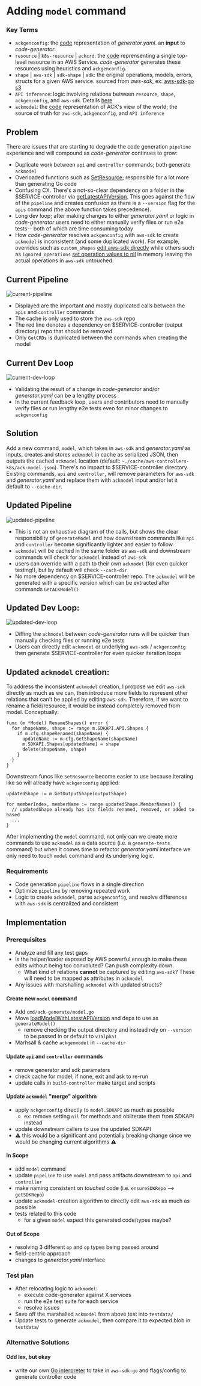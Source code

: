 # Adding `model` command

### Key Terms
* `ackgenconfig`: the [code](https://github.com/aws-controllers-k8s/code-generator/blob/82c294c2e8fc6ba23baa0034520e84351bb7a32f/pkg/generate/config/config.go#L24) representation of *generator.yaml*. an **input** to *code-generator*.
* `resource` | `k8s-resource` | `ackcrd`: the [code](https://github.com/aws-controllers-k8s/code-generator/blob/82c294c2e8fc6ba23baa0034520e84351bb7a32f/pkg/model/crd.go#L63) reprensenting a single top-level resource in an AWS Service. *code-generator* generates these resources using heuristics and `ackgenconfig`.
* `shape` | `aws-sdk` | `sdk-shape` | `sdk`: the original operations, models, errors, structs for a given AWS service. sourced from *aws-sdk*, ex: [aws-sdk-go s3](https://github.com/aws/aws-sdk-go/blob/4fd4b72d1a40237285232f1b16c1d13de4f1220d/models/apis/s3/2006-03-01/api-2.json#L1)
* `API inference`: logic involving relations between `resource`, `shape`, `ackgenconfig`, and `aws-sdk`. Details [here](https://aws-controllers-k8s.github.io/community/docs/contributor-docs/api-inference/)
* `ackmodel`: the [code](https://github.com/aws-controllers-k8s/code-generator/blob/82c294c2e8fc6ba23baa0034520e84351bb7a32f/pkg/model/model.go#L36) representation of ACK's view of the world; the source of truth for `aws-sdk`, `ackgenconfig`, and `API inference`

## Problem
There are issues that are starting to degrade the code generation `pipeline` experience and will compound as *code-generator* continues to grow:
* Duplicate work between `api` and `controller` commands; both generate `ackmodel`
* Overloaded functions such as [SetResource](https://github.com/aws-controllers-k8s/code-generator/blob/82c294c2e8fc6ba23baa0034520e84351bb7a32f/pkg/generate/code/set_resource.go#L75); responsible for a lot more than generating Go code
* Confusing CX. There's a not-so-clear dependency on a folder in the $SERVICE-controller via [getLatestAPIVersion](https://github.com/aws-controllers-k8s/code-generator/blob/26e5da2e7656bb836ee438c05df14f2adc50197d/cmd/ack-generate/command/common.go#L271). This goes against the flow of the `pipeline` and creates confusion as there is a `--version` flag for the `apis` command (the above function takes precedence).
* Long dev loop; after making changes to either *generator.yaml* or logic in *code-generator* users need to either manually verify files or run e2e tests-- both of which are time consuming today
* How *code-generator* resolves `ackgenconfig` with `aws-sdk` to create `ackmodel` is inconsistent (and some duplicated work). For example, overrides such as `custom_shapes` [edit aws-sdk directly](https://github.com/aws-controllers-k8s/code-generator/blob/82c294c2e8fc6ba23baa0034520e84351bb7a32f/pkg/sdk/custom_shapes.go#L62-L63) while others such as `ignored_operations` [set operation values to nil](https://github.com/aws-controllers-k8s/code-generator/blob/26e5da2e7656bb836ee438c05df14f2adc50197d/pkg/model/model.go#L295) in memory leaving the actual operations in `aws-sdk` untouched.

Current Pipeline
---

![current-pipeline](./images/current_pipeline.png)
* Displayed are the important and mostly duplicated calls between the `apis` and `controller` commands
* The cache is only used to store the `aws-sdk` repo
* The red line denotes a dependency on $SERVICE-controller (output directory) repo that should be removed
* Only `GetCRDs` is duplicated between the commands when creating the model


Current Dev Loop
---

![current-dev-loop](./images/current_dev_loop.png)
* Validating the result of a change in *code-generator* and/or *generator.yaml* can be a lengthy process
* In the current feedback loop, users and contributors need to manually verify files or run lengthy e2e tests even for minor changes to `ackgenconfig`


## Solution
Add a new command, `model`, which takes in `aws-sdk` and *generator.yaml* as inputs, creates and stores `ackmodel` in cache as serialized JSON, then outputs the cached `ackmodel` location (default: `~./cache/aws-controllers-k8s/ack-model.json`). There's no impact to $SERVICE-controller directory. Existing commands, `api` and `controller`, will remove parameters for `aws-sdk` and *generator.yaml* and replace them with `ackmodel` input and/or let it default to `--cache-dir`.

Updated Pipeline
---
![updated-pipeline](./images/proposed_pipeline.png)
* This is not an exhaustive diagram of the calls, but shows the clear responsibility of `generateModel` and how downstream commands like `api` and `controller` become significantly lighter and easier to follow.
* `ackmodel` will be cached in the same folder as `aws-sdk` and downstream commands will check for `ackmodel` instead of `aws-sdk`
* users can override with a path to their own `ackmodel` (for even quicker testing!), but by default will check `--cach-dir`
* No more dependency on $SERVICE-controller repo. The `ackmodel` will be generated with a specific version which can be extracted after commands `GetACKModel()`

Updated Dev Loop:
---
![updated-dev-loop](./images/proposed_dev_loop.png)
* Diffing the `ackmodel` between *code-generator* runs will be quicker than manually checking files or running e2e tests
* Users can directly edit `ackmodel` or underlying `aws-sdk` / `ackgenconfig` then generate $SERVICE-controller for even quicker iteration loops


Updated `ackmodel` creation:
---
To address the inconsistent `ackmodel` creation, I propose we edit `aws-sdk` directly as much as we can, then introduce more fields to represent other relations that can't be applied by editing `aws-sdk`. Therefore, if we want to rename a field/resource, it would be instead completely removed from model. Conceptually:

```
func (m *Model) RenameShapes() error {
  for shapeName, shape := range m.SDKAPI.API.Shapes {
    if m.cfg.shapeRenamed(shapeName) {
      updateName := m.cfg.GetShapeName(shapeName)
      m.SDKAPI.Shapes[updatedName] = shape
      delete(shapeName, shape)
    }
  }
}
```

Downstream funcs like `SetResource` become easier to use because iterating like so will already have `ackgenconfig` applied:

```
updatedShape := m.GetOutputShape(outputShape)

for memberIndex, memberName := range updatedShape.MemberNames() {
  // updatedShape already has its fields renamed, removed, or added to based
  ...
}

```

After implementing the `model` command, not only can we create more commands to use `ackmodel` as a data source (i.e. a `generate-tests` command) but when it comes time to refactor *generator.yaml* interface we only need to touch `model` command and its underlying logic.

### Requirements
* Code generation `pipeline` flows in a single direction
* Optimize `pipeline` by removing repeated work
* Logic to create `ackmodel`, parse `ackgenconfig`, and resolve differences with `aws-sdk` is centralized and consistent

## Implementation

### Prerequisites
* Analyze and fill any test gaps
* Is the helper/loader exposed by AWS powerful enough to make these edits without being too convoluted? Can push complexity down.
  * What kind of relations **cannot** be captured by editing `aws-sdk`? These will need to be mapped as attributes in `ackmodel`
* Any issues with marshalling `ackmodel` with updated structs?

#### Create new `model` command
* Add `cmd/ack-generate/model.go`
* Move [loadModelWithLatestAPIVersion](https://github.com/aws-controllers-k8s/code-generator/blob/82c294c2e8fc6ba23baa0034520e84351bb7a32f/cmd/ack-generate/command/common.go#L219) and deps to use as `generateModel()`
  * remove checking the output directory and instead rely on `--version` to be passed in or default to `v1alpha1`
* Marhsall & cache `ackgenmodel` in `--cache-dir`


#### Update `api` and `controller` commands
* remove generator and sdk paramaters
* check cache for model; if none, exit and ask to re-run
* update calls in `build-controller` make target and scripts


#### Update `ackmodel` "merge" algorithm
* apply `ackgenconfig` directly to `model.SDKAPI` as much as possible
  * ex: remove setting `nil` for methods and obliterate them from SDKAPI instead
* update downstream callers to use the updated SDKAPI
* :warning: this would be a significant and potentially breaking change since we would be changing current algorithms :warning:


#### In Scope
* add `model` command
* update `pipeline` to use `model` and pass artifacts downstream to `api` and `controller`
* make naming consistent on *touched* code (i.e. `ensureSDKRepo` --> `getSDKRepo`)
* update `ackmodel`-creation algorithm to directly edit `aws-sdk` as much as possible
* tests related to this code
  * for a given `model` expect this generated code/types maybe?

#### Out of Scope
* resolving 3 different `op` and `op` types being passed around
* field-centric approach
* changes to *generator.yaml* interface


### Test plan
* After relocating logic to `ackmodel`:
  * execute code-generator against X services
  * run the e2e test suite for each service
  * resolve issues
* Save off the marshalled `ackmodel` from above test into `testdata/`
* Update tests to generate `ackmodel`, then compare it to expected blob in `testdata/`


### Alternative Solutions

#### Odd lex, but okay
* write our own [Go interpreter](https://interpreterbook.com/) to take in `aws-sdk-go` and flags/config to generate controller code